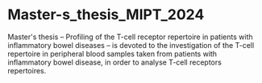 # Master-s_thesis_MIPT_2024
Master's thesis – Profiling of the T-cell receptor repertoire in patients with inflammatory bowel diseases – is devoted to the investigation of the T-cell repertoire in peripheral blood samples taken from patients with inflammatory bowel disease, in order to analyse T-cell receptors repertoires.

